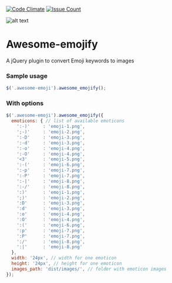 [![Code Climate](https://codeclimate.com/github/MateuszM/awesome-emojify/badges/gpa.svg)](https://codeclimate.com/github/MateuszM/awesome-emojify) [![Issue Count](https://codeclimate.com/github/MateuszM/awesome-emojify/badges/issue_count.svg)](https://codeclimate.com/github/MateuszM/awesome-emojify)

![alt text](https://raw.githubusercontent.com/MateuszM/awesome-emojify/master/emoji.png "Screen")

# Awesome-emojify
A jQuery plugin to convert Emoji keywords to images

### Sample usage

```javascript
$('.awesome-emoji').awesome_emojify();

```
### With options
```javascript
$('.awesome-emoji').awesome_emojify({
  emoticons: { // list of available emoticons
    ':-)'     : 'emoji-1.png',
    ';-)'     : 'emoji-2.png',
    ':-D'     : 'emoji-3.png',
    ':-d'     : 'emoji-3.png',
    ':-o'     : 'emoji-4.png',
    ':-O'     : 'emoji-4.png',
    '<3'      : 'emoji-5.png',
    ':-('     : 'emoji-6.png',
    ':-p'     : 'emoji-7.png',
    ':-P'     : 'emoji-7.png',
    ':-|'     : 'emoji-8.png',
    ':-/'     : 'emoji-8.png',
    ':)'      : 'emoji-1.png',
    ';)'      : 'emoji-2.png',
    ':D'      : 'emoji-3.png',
    ':d'      : 'emoji-3.png',
    ':o'      : 'emoji-4.png',
    ':O'      : 'emoji-4.png',
    ':('      : 'emoji-6.png',
    ':p'      : 'emoji-7.png',
    ':P'      : 'emoji-7.png',
    ':/'      : 'emoji-8.png',
    ':|'      : 'emoji-8.png'
  },
  width: '24px', // width for one emoticon
  height: '24px', // height for one emoticon
  images_path: 'dist/images/', // folder with emoticon images
});

```
